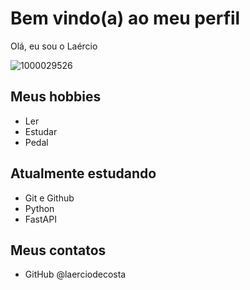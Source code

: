 # Bem vindo(a) ao meu perfil

Olá, eu sou o Laércio

![1000029526](https://github.com/laerciodecosta/laerciodecosta/assets/109702718/dbec5784-1c58-47de-9078-624bc79cdc68)


## Meus hobbies

- Ler
- Estudar
- Pedal

## Atualmente estudando
- Git e Github
- Python
- FastAPI

## Meus contatos

- GitHub @laerciodecosta
